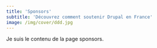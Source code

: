 ```yaml
---
title: 'Sponsors'
subtitle: 'Découvrez comment soutenir Drupal en France'
image: /img/cover/ddd.jpg
---
```


Je suis le contenu de la page sponsors.
